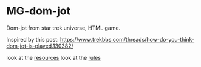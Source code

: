 # MG-dom-jot
Dom-jot from star trek universe, HTML game.

Inspired by this post:
https://www.trekbbs.com/threads/how-do-you-think-dom-jot-is-played.130382/

look at the [resources](resources.md)
look at the [rules](rules.md)
